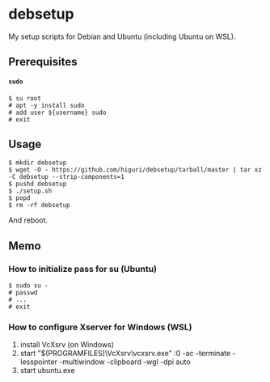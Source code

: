 # debsetup
My setup scripts for Debian and Ubuntu (including Ubuntu on WSL). 

## Prerequisites
#### `sudo`
```shell
$ su root
# apt -y install sudo
# add user ${username} sudo
# exit
```

## Usage
```shell
$ mkdir debsetup
$ wget -O - https://github.com/higuri/debsetup/tarball/master | tar xz -C debsetup --strip-components=1
$ pushd debsetup
$ ./setup.sh
$ popd
$ rm -rf debsetup
```
And reboot.

## Memo
### How to initialize pass for su (Ubuntu)
```shell
$ sudo su -
# passwd
# ...
# exit
```

### How to configure Xserver for Windows (WSL)
1. install VcXsrv (on Windows)
2. start "$(PROGRAMFILES)\VcXsrv\vcxsrv.exe" :0 -ac -terminate -lesspointer -multiwindow -clipboard -wgl -dpi auto
3. start ubuntu.exe
